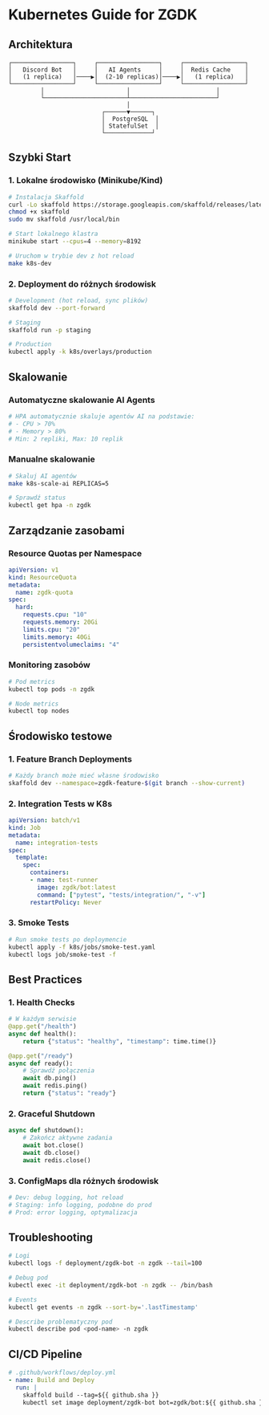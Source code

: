 # Kubernetes Guide for ZGDK

## Architektura

```
┌─────────────────┐     ┌─────────────────┐     ┌─────────────────┐
│   Discord Bot   │     │   AI Agents     │     │  Redis Cache    │
│   (1 replica)   │────▶│  (2-10 replicas)│────▶│   (1 replica)   │
└─────────────────┘     └─────────────────┘     └─────────────────┘
         │                       │                        │
         └───────────────────────┴────────────────────────┘
                                 │
                          ┌──────▼──────┐
                          │  PostgreSQL  │
                          │ StatefulSet  │
                          └─────────────┘
```

## Szybki Start

### 1. Lokalne środowisko (Minikube/Kind)

```bash
# Instalacja Skaffold
curl -Lo skaffold https://storage.googleapis.com/skaffold/releases/latest/skaffold-linux-amd64
chmod +x skaffold
sudo mv skaffold /usr/local/bin

# Start lokalnego klastra
minikube start --cpus=4 --memory=8192

# Uruchom w trybie dev z hot reload
make k8s-dev
```

### 2. Deployment do różnych środowisk

```bash
# Development (hot reload, sync plików)
skaffold dev --port-forward

# Staging
skaffold run -p staging

# Production
kubectl apply -k k8s/overlays/production
```

## Skalowanie

### Automatyczne skalowanie AI Agents

```yaml
# HPA automatycznie skaluje agentów AI na podstawie:
# - CPU > 70%
# - Memory > 80%
# Min: 2 repliki, Max: 10 replik
```

### Manualne skalowanie

```bash
# Skaluj AI agentów
make k8s-scale-ai REPLICAS=5

# Sprawdź status
kubectl get hpa -n zgdk
```

## Zarządzanie zasobami

### Resource Quotas per Namespace

```yaml
apiVersion: v1
kind: ResourceQuota
metadata:
  name: zgdk-quota
spec:
  hard:
    requests.cpu: "10"
    requests.memory: 20Gi
    limits.cpu: "20"
    limits.memory: 40Gi
    persistentvolumeclaims: "4"
```

### Monitoring zasobów

```bash
# Pod metrics
kubectl top pods -n zgdk

# Node metrics
kubectl top nodes
```

## Środowisko testowe

### 1. Feature Branch Deployments

```bash
# Każdy branch może mieć własne środowisko
skaffold dev --namespace=zgdk-feature-$(git branch --show-current)
```

### 2. Integration Tests w K8s

```yaml
apiVersion: batch/v1
kind: Job
metadata:
  name: integration-tests
spec:
  template:
    spec:
      containers:
      - name: test-runner
        image: zgdk/bot:latest
        command: ["pytest", "tests/integration/", "-v"]
      restartPolicy: Never
```

### 3. Smoke Tests

```bash
# Run smoke tests po deploymencie
kubectl apply -f k8s/jobs/smoke-test.yaml
kubectl logs job/smoke-test -f
```

## Best Practices

### 1. Health Checks

```python
# W każdym serwisie
@app.get("/health")
async def health():
    return {"status": "healthy", "timestamp": time.time()}

@app.get("/ready")
async def ready():
    # Sprawdź połączenia
    await db.ping()
    await redis.ping()
    return {"status": "ready"}
```

### 2. Graceful Shutdown

```python
async def shutdown():
    # Zakończ aktywne zadania
    await bot.close()
    await db.close()
    await redis.close()
```

### 3. ConfigMaps dla różnych środowisk

```yaml
# Dev: debug logging, hot reload
# Staging: info logging, podobne do prod
# Prod: error logging, optymalizacja
```

## Troubleshooting

```bash
# Logi
kubectl logs -f deployment/zgdk-bot -n zgdk --tail=100

# Debug pod
kubectl exec -it deployment/zgdk-bot -n zgdk -- /bin/bash

# Events
kubectl get events -n zgdk --sort-by='.lastTimestamp'

# Describe problematyczny pod
kubectl describe pod <pod-name> -n zgdk
```

## CI/CD Pipeline

```yaml
# .github/workflows/deploy.yml
- name: Build and Deploy
  run: |
    skaffold build --tag=${{ github.sha }}
    kubectl set image deployment/zgdk-bot bot=zgdk/bot:${{ github.sha }}
```